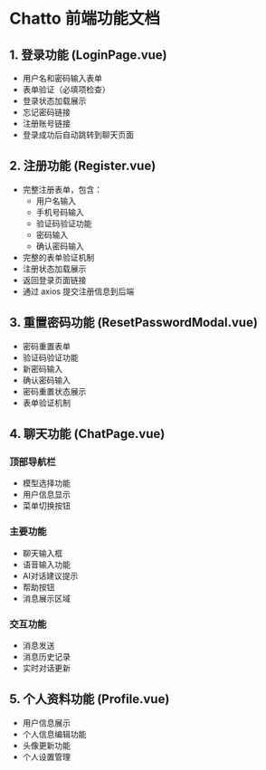 # Chatto 前端功能文档

## 1. 登录功能 (LoginPage.vue)
- 用户名和密码输入表单
- 表单验证（必填项检查）
- 登录状态加载展示
- 忘记密码链接
- 注册账号链接
- 登录成功后自动跳转到聊天页面

## 2. 注册功能 (Register.vue)
- 完整注册表单，包含：
  - 用户名输入
  - 手机号码输入
  - 验证码验证功能
  - 密码输入
  - 确认密码输入
- 完整的表单验证机制
- 注册状态加载展示
- 返回登录页面链接
- 通过 axios 提交注册信息到后端

## 3. 重置密码功能 (ResetPasswordModal.vue)
- 密码重置表单
- 验证码验证功能
- 新密码输入
- 确认密码输入
- 密码重置状态展示
- 表单验证机制

## 4. 聊天功能 (ChatPage.vue)
### 顶部导航栏
- 模型选择功能
- 用户信息显示
- 菜单切换按钮

### 主要功能
- 聊天输入框
- 语音输入功能
- AI对话建议提示
- 帮助按钮
- 消息展示区域

### 交互功能
- 消息发送
- 消息历史记录
- 实时对话更新

## 5. 个人资料功能 (Profile.vue)
- 用户信息展示
- 个人信息编辑功能
- 头像更新功能
- 个人设置管理


